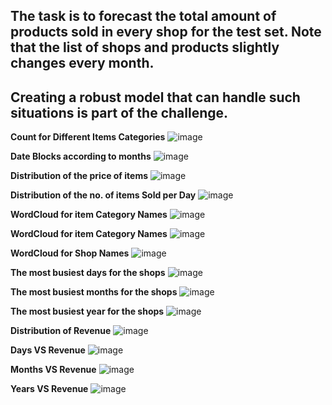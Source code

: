 ## The task is to forecast the total amount of products sold in every shop for the test set. Note that the list of shops and products slightly changes every month. 
## Creating a robust model that can handle such situations is part of the challenge.



**Count for Different Items Categories**
![image](https://user-images.githubusercontent.com/90540916/171132339-bc9fcdb9-4afa-4cf7-a6d3-9a6b07dd6ed7.png)

**Date Blocks according to months**
![image](https://user-images.githubusercontent.com/90540916/171135837-bc836619-915d-4870-a5b4-f7ba8b387f67.png)

**Distribution of the price of items**
![image](https://user-images.githubusercontent.com/90540916/171135969-27a21257-4fe4-4f83-ad1c-d022986b50ff.png)

**Distribution of the no. of items Sold per Day**
![image](https://user-images.githubusercontent.com/90540916/171136110-9bff10dc-b7f3-4332-a767-9f260ca1ee78.png)

**WordCloud for item Category Names**
![image](https://user-images.githubusercontent.com/90540916/171136318-aba24797-20eb-4966-aced-cdddd21ef0ab.png)

**WordCloud for item Category Names**
![image](https://user-images.githubusercontent.com/90540916/171136592-e4824c9d-8028-4a66-b58b-d8d231b42b08.png)

**WordCloud for Shop Names**
![image](https://user-images.githubusercontent.com/90540916/171136763-c12e3e4f-bf73-488c-9193-e9377a6e3145.png)

**The most busiest days for the shops**
![image](https://user-images.githubusercontent.com/90540916/171137219-757298fa-9e03-4cb5-b110-1123b394ed74.png)

**The most busiest months for the shops**
![image](https://user-images.githubusercontent.com/90540916/171137608-8c058d14-9340-43ef-b196-0fb259e5381c.png)

**The most busiest year for the shops**
![image](https://user-images.githubusercontent.com/90540916/171137802-2eb73c3d-d891-4893-bce1-8c0e5ed8912b.png)


**Distribution of Revenue**
![image](https://user-images.githubusercontent.com/90540916/171137891-2426cf46-b952-4b4b-9221-d35db17e706b.png)

**Days VS Revenue**
![image](https://user-images.githubusercontent.com/90540916/171138035-03c4a604-a329-4b27-9d11-17d2951dfa4b.png)

**Months VS Revenue**
![image](https://user-images.githubusercontent.com/90540916/171139018-eb32aef6-9fd9-43f3-aaec-2ab5a68100db.png)

**Years VS Revenue**
![image](https://user-images.githubusercontent.com/90540916/171139144-2c29caca-5120-4a7f-9c77-60a4572c7c41.png)





